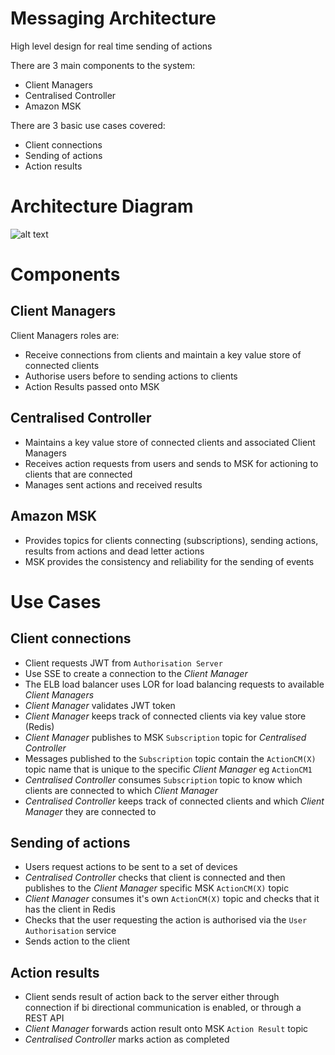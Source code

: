 Messaging Architecture
======================
High level design for real time sending of actions

There are 3 main components to the system:
 - Client Managers
 - Centralised Controller
 - Amazon MSK

There are 3 basic use cases covered:
 - Client connections
 - Sending of actions
 - Action results


Architecture Diagram
====================

![alt text](https://github.com/emaley/messaging-part2/raw/master/images/realtime-messaging-architecture.jpg "Architecture Diagram")


Components
====================


Client Managers
-------------------
Client Managers roles are:
 - Receive connections from clients and maintain a key value store of connected clients
 - Authorise users before to sending actions to clients
 - Action Results passed onto MSK




Centralised Controller
-------------------
 - Maintains a key value store of connected clients and associated Client Managers
 - Receives action requests from users and sends to MSK for actioning to clients that are connected
 - Manages sent actions and received results



Amazon MSK
-------------------
 - Provides topics for clients connecting (subscriptions), sending actions, results from actions and dead letter actions
 - MSK provides the consistency and reliability for the sending of events


Use Cases
====================


Client connections
-------------------
 - Client requests JWT from `Authorisation Server`
 - Use SSE to create a connection to the _Client Manager_
 - The ELB load balancer uses LOR for load balancing requests to available _Client Managers_
 - _Client Manager_ validates JWT token
 - _Client Manager_ keeps track of connected clients via key value store (Redis)
 - _Client Manager_ publishes to MSK `Subscription` topic for _Centralised Controller_
 - Messages published to the `Subscription` topic contain the `ActionCM(X)` topic name that is unique to the specific _Client Manager_ eg `ActionCM1`
 - _Centralised Controller_ consumes `Subscription` topic to know which clients are connected to which _Client Manager_
 - _Centralised Controller_ keeps track of connected clients and which _Client Manager_ they are connected to


Sending of actions
-------------------
 - Users request actions to be sent to a set of devices
 - _Centralised Controller_ checks that client is connected and then publishes to the _Client Manager_ specific MSK `ActionCM(X)` topic
 - _Client Manager_ consumes it's own `ActionCM(X)` topic and checks that it has the client in Redis
 - Checks that the user requesting the action is authorised via the `User Authorisation` service
 - Sends action to the client


Action results
-------------------
 - Client sends result of action back to the server either through connection if bi directional communication is enabled, or through a REST API
 - _Client Manager_ forwards action result onto MSK `Action Result` topic
 - _Centralised Controller_ marks action as completed